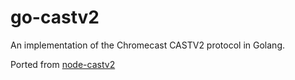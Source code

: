 go-castv2
=========

An implementation of the Chromecast CASTV2 protocol in Golang.

Ported from [node-castv2](https://github.com/thibauts/node-castv2)
